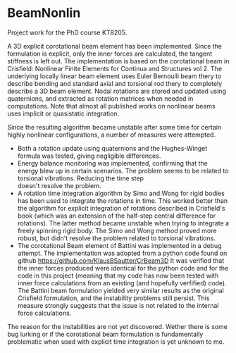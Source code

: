 # BeamNonlin
Project work for the PhD course KT8205.

A 3D explicit corotational beam element has been implemented. Since the formulation is explicit, only the inner forces are calculated, the tangent stiffness is left out. The implementation is based on the corotational beam in Crisfield: Nonlinear Finite Elements for Continua and Structures vol 2. The underlying locally linear beam element uses Euler Bernoulli beam thery to describe bending and standard axial and torsional rod thery to completely describe a 3D beam element. Nodal rotations are stored and updated using quaternions, and extracted as rotation matrices when needed in computations. Note that almost all published works on nonlinear beams uses implicit or quasistatic integration.

Since the resulting algorithm became unstable after some time for certain highly nonlinear configurations, a number of measures were attempted.
-   Both a rotation update using quaternions and the Hughes-Winget formula was tested, giving negligible differences.
-   Energy balance monitoring was implemented, confirming that the energy blew up in certain scenarios. The problem seems to be related to torsional vibrations. Reducing the time step     
    doesn't resolve the problem. 
-   A rotation time integration algorithm by Simo and Wong for rigid bodies has been used to integrate the rotations in time. This worked better than the algorithm for explicit integration 
    of rotations described in Crisfield's book (which was an extension of the half-step central difference for rotations). The latter method became unstable when trying to integrate a     
    freely spinning rigid body. The Simo and Wong method proved more robust, but didn't resolve the problem related to torsional vibrations.
-   The corotational Beam element of Battini was implemented in a debug attempt. The implementation was adopted from a python code found on github https://github.com/KlausBSautter/CrBeam3D
    It was verified that the inner forces produced were identical for the python code and for the code in this project (meaning that my code has now been tested with inner force 
    calculations from an existing (and hopefully verfified) code). The Battini beam formulation yielded very similar results as the original Crisfield formulation, and the instability 
    problems still persist. This measure strongly suggests that the issue is not related to the internal force calculations.

The reason for the instabilities are not yet discovered. Wether there is some bug lurking or if the corotational beam formulation is fundamentally problematic when used with explicit time integration is yet unknown to me.
